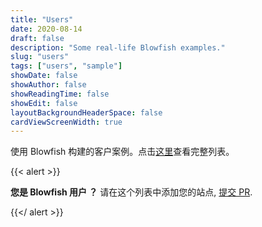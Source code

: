 ```yaml
---
title: "Users"
date: 2020-08-14
draft: false
description: "Some real-life Blowfish examples."
slug: "users"
tags: ["users", "sample"]
showDate: false
showAuthor: false
showReadingTime: false
showEdit: false
layoutBackgroundHeaderSpace: false
cardViewScreenWidth: true
---
```



使用 Blowfish 构建的客户案例。点击[这里](/users/users.json)查看完整列表。

{{< alert >}}

**您是 Blowfish 用户 ？** 请在这个列表中添加您的站点, [提交 PR](https://github.com/nunocoracao/blowfish/blob/main/exampleSite/content/users/users.json).

{{</ alert >}}

</BR>
